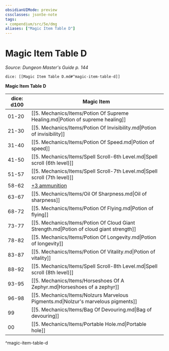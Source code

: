 ```yaml
---
obsidianUIMode: preview
cssclasses: json5e-note
tags:
- compendium/src/5e/dmg
aliases: ["Magic Item Table D"]
---
```

# Magic Item Table D
*Source: Dungeon Master's Guide p. 144* 

`dice: [[Magic Item Table D.md#^magic-item-table-d]]`

**Magic Item Table D**

| dice: d100 | Magic Item |
|------------|------------|
| 01-20 | [[5. Mechanics/Items/Potion Of Supreme Healing.md\|Potion of supreme healing]] |
| 21-30 | [[5. Mechanics/Items/Potion Of Invisibility.md\|Potion of invisibility]] |
| 31-40 | [[5. Mechanics/Items/Potion Of Speed.md\|Potion of speed]] |
| 41-50 | [[5. Mechanics/Items/Spell Scroll-6th Level.md\|Spell scroll (6th level)]] |
| 51-57 | [[5. Mechanics/Items/Spell Scroll-7th Level.md\|Spell scroll (7th level)]] |
| 58-62 | [+3 ammunition](compendium/items/3-ammunition.md) |
| 63-67 | [[5. Mechanics/Items/Oil Of Sharpness.md\|Oil of sharpness]] |
| 68-72 | [[5. Mechanics/Items/Potion Of Flying.md\|Potion of flying]] |
| 73-77 | [[5. Mechanics/Items/Potion Of Cloud Giant Strength.md\|Potion of cloud giant strength]] |
| 78-82 | [[5. Mechanics/Items/Potion Of Longevity.md\|Potion of longevity]] |
| 83-87 | [[5. Mechanics/Items/Potion Of Vitality.md\|Potion of vitality]] |
| 88-92 | [[5. Mechanics/Items/Spell Scroll-8th Level.md\|Spell scroll (8th level)]] |
| 93-95 | [[5. Mechanics/Items/Horseshoes Of A Zephyr.md\|Horseshoes of a zephyr]] |
| 96-98 | [[5. Mechanics/Items/Nolzurs Marvelous Pigments.md\|Nolzur's marvelous pigments]] |
| 99 | [[5. Mechanics/Items/Bag Of Devouring.md\|Bag of devouring]] |
| 00 | [[5. Mechanics/Items/Portable Hole.md\|Portable hole]] |
^magic-item-table-d